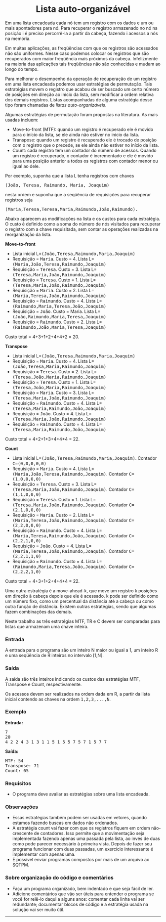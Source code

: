 <h1 style="text-align: center">Lista auto-organizável</h1>

<p>
Em uma lista encadeada cada nó tem um registro com os dados e um ou
mais apontadores para nó.  Para recuperar o registro armazenado no nó
na posição i é preciso percorrê-la a partir da cabeça, fazendo i
acessos a nós na memória.

</p><p>
Em muitas aplicações, as freqüências com que os registros são
acessados não são uniformes.  Nesse caso podemos colocar os registros que
são recuperados com maior freqüência mais próximos da cabeça.
Infelizmente na maioria das aplicações tais freqüências não são
conhecidas e mudam ao longo do tempo.

</p><p>
Para melhorar o desempenho da operação de recuperação de um registro
em uma lista encadeada podemos usar estratégias de permutação.  Tais
estratégias movem o registro que acabou de ser buscado um certo número
de posições em direção ao início da lista, sem modificar a ordem
relativa dos demais registros.  Listas acompanhadas de alguma
estratégia desse tipo foram chamadas de <i>listas
auto-organizáveis</i>.

</p><p>
Algumas estratégias de permutação foram propostas na literatura.  As
mais usadas incluem:

</p><ul>
  <li> Move-to-front (MTF): quando um registro é recuperado ele é
    movido para o início da lista, se ele ainda não estiver no início
    da lista.
 	
  </li><li>Transpose: quando um registro é recuperado ele é trocado
    de posição com o registro que o precede, se ele ainda não estiver no
    início da lista.
 	
  </li><li>Count: cada registro tem um contador do número de acessos.
    Quando um registro é recuperado, o contador é incrementado e ele é
    movido para uma posição anterior a todos os registros com contador
    menor ou igual ao dele.
</li></ul>


<p>
Por exemplo, suponha que a lista L tenha registros com chaves

</p><pre>(João, Teresa, Raimundo, Maria, Joaquim)</pre>

nesta ordem e suponha que a seqüência de requisições para recuperar
registros seja

<pre>(Maria,Teresa,Teresa,Maria,Raimundo,João,Raimundo).</pre>

<p>
Abaixo aparecem as modificações na lista e os custos para cada
estratégia.  O custo é definido como a soma do número de nós visitados
para recuperar o registro com a chave requisitada, sem contar as
operações realizadas na reorganização da lista.


</p><p> <b>Move-to-front</b>
  </p><ul> 
    <li> Lista inicial L=<tt>(João,Teresa,Raimundo,Maria,Joaquim)</tt>
    </li><li> Requisição = <tt>Maria</tt>.    Custo = 4. Lista L=<tt>(Maria,João,Teresa,Raimundo,Joaquim)</tt>
    </li><li> Requisição = <tt>Teresa</tt>.   Custo = 3. Lista L=<tt>(Teresa,Maria,João,Raimundo,Joaquim)</tt>
    </li><li> Requisição = <tt>Teresa</tt>.   Custo = 1. Lista L=<tt>(Teresa,Maria,João,Raimundo,Joaquim)</tt>
    </li><li> Requisição = <tt>Maria</tt>.    Custo = 2. Lista L=<tt>(Maria,Teresa,João,Raimundo,Joaquim)</tt>
    </li><li> Requisição = <tt>Raimundo</tt>. Custo = 4. Lista L=<tt>(Raimundo,Maria,Teresa,João,Joaquim)</tt>
    </li><li> Requisição = <tt>João</tt>.     Custo = Maria. Lista L=<tt>(João,Raimundo,Maria,Teresa,Joaquim)</tt>
    </li><li> Requisição = <tt>Raimundo</tt>. Custo = 2. Lista L=<tt>(Raimundo,João,Maria,Teresa,Joaquim)</tt>
  </li></ul>
  Custo total = 4+3+1+2+4+4+2 = 20.
  
  
<p> <b>Transpose</b>
  </p><ul>
    <li> Lista inicial L=<tt>(João,Teresa,Raimundo,Maria,Joaquim)</tt>
    </li><li> Requisição = <tt>Maria</tt>.     Custo = 4. Lista L=<tt>(João,Teresa,Maria,Raimundo,Joaquim)</tt>
    </li><li> Requisição = <tt>Teresa</tt>.    Custo = 2. Lista L=<tt>(Teresa,João,Maria,Raimundo,Joaquim)</tt>
    </li><li> Requisição = <tt>Teresa</tt>.    Custo = 1. Lista L=<tt>(Teresa,João,Maria,Raimundo,Joaquim)</tt>
    </li><li> Requisição = <tt>Maria</tt>.     Custo = 3. Lista L=<tt>(Teresa,Maria,João,Raimundo,Joaquim)</tt>
    </li><li> Requisição = <tt>Raimundo</tt>.  Custo = 4. Lista L=<tt>(Teresa,Maria,Raimundo,João,Joaquim)</tt>
    </li><li> Requisição = <tt>João</tt>.      Custo = 4. Lista L=<tt>(Teresa,Maria,João,Raimundo,Joaquim)</tt>
    </li><li> Requisição = <tt>Raimundo</tt>.  Custo = 4. Lista L=<tt>(Teresa,Maria,Raimundo,João,Joaquim)</tt>
  </li></ul>
  Custo total = 4+2+1+3+4+4+4 = 22.
  
  
<p> <b>Count</b>
  </p><ul>
    <li> Lista inicial L=<tt>(João,Teresa,Raimundo,Maria,Joaquim)</tt>. Contador <tt>C=(0,0,0,0,0)</tt>
    </li><li> Requisição = <tt>Maria</tt>.    Custo = 4. Lista L=<tt>(Maria,João,Teresa,Raimundo,Joaquim)</tt>. Contador <tt>C=(1,0,0,0,0)</tt>
    </li><li> Requisição = <tt>Teresa</tt>.   Custo = 3. Lista L=<tt>(Teresa,Maria,João,Raimundo,Joaquim)</tt>. Contador <tt>C=(1,1,0,0,0)</tt>
    </li><li> Requisição = <tt>Teresa</tt>.   Custo = 1. Lista L=<tt>(Teresa,Maria,João,Raimundo,Joaquim)</tt>. Contador <tt>C=(2,1,0,0,0)</tt>
    </li><li> Requisição = <tt>Maria</tt>.    Custo = 2. Lista L=<tt>(Maria,Teresa,João,Raimundo,Joaquim)</tt>. Contador <tt>C=(2,2,0,0,0)</tt>
    </li><li> Requisição = <tt>Raimundo</tt>. Custo = 4. Lista L=<tt>(Maria,Teresa,Raimundo,João,Joaquim)</tt>. Contador <tt>C=(2,2,1,0,0)</tt>
    </li><li> Requisição = <tt>João</tt>.     Custo = 4. Lista L=<tt>(Maria,Teresa,João,Raimundo,Joaquim)</tt>. Contador <tt>C=(2,2,1,1,0)</tt>
    </li><li> Requisição = <tt>Raimundo</tt>. Custo = 4. Lista L=<tt>(Raimundo,Maria,Teresa,João,Joaquim)</tt>. Contador <tt>C=(2,2,2,1,0)</tt>
  </li></ul>
  Custo total = 4+3+1+2+4+4+4 = 22.


<p>
Uma outra estratégia é a move-ahead-k, que move um registro k posições
em direção à cabeça depois que ele é acessado.  k pode ser definido
como um número fixo, como um percentual da distância até a cabeça ou
como outra função de distância.  Existem outras estratégias, sendo que
algumas fazem combinações das demais.

</p><p>
Neste trabalho as três estratégias MTF, TR e C devem ser comparadas
para listas que armazenam uma chave inteira.


</p><h3>Entrada</h3>

A entrada para o programa são um inteiro N maior
ou igual a 1, um inteiro R e uma seqüência de R inteiros no intervalo
[1,N].


<h3>Saída</h3>

A saída são três inteiros indicando os custos das estratégias MTF,
Transpose e Count, respectivamente.

<p>
Os acessos devem ser realizados na ordem dada em R, a partir da lista
inicial contendo as chaves na ordem <tt>1,2,3,...,N</tt>.



</p><h3>Exemplo</h3>

<b>Entrada:</b>
<pre>7
20
4 2 2 4 3 1 3 1 1 5 1 5 5 7 5 7 1 5 7 7
</pre>

<p>
<b>Saída:</b>
</p><pre>MTF: 54
Transpose: 71
Count: 65
</pre>



<h3>Requisitos</h3>

<ul>
  <li>O programa deve avaliar as estratégias sobre uma lista encadeada.
</li></ul>

<h3>Observações</h3>
<ul>
<li>Essas estratégias também podem ser usadas em vetores, quando
  estamos fazendo buscas em dados não ordenados.
</li><li>
A estratégia count vai fazer com que os registros fiquem em ordem
não-crescente de contadores.  Isso permite que a movimentação seja
implementada fazendo apenas uma passada pela lista, ao invés de duas
como pode parecer necessário à primeira vista.  Depois de fazer seu
programa funcionar com duas passadas, um exercício interessante é
implementar com apenas uma.
</li><li>
É possível enviar programas compostos por mais de um arquivo ao SQTPM.
</li></ul> 

<h3>Sobre organização do código e comentários</h3>

<ul>
<li>
Faça um programa organizado, bem indentado e que seja fácil de ler.
</li><li>
Adicione comentários que vão ser úteis para entender o programa se
você for relê-lo daqui a alguns anos: comentar cada linha vai ser
redundante; documentar blocos de código e a estratégia usada na
solução vai ser muito útil.
</li></ul>


<hr></form></div></div>

</body></html>

